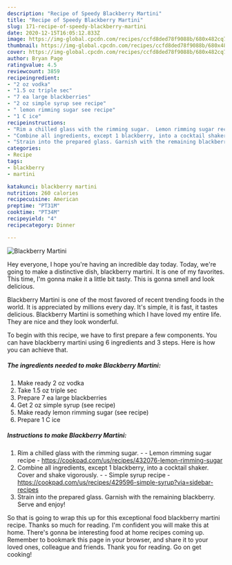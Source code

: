 ```yaml
---
description: "Recipe of Speedy Blackberry Martini"
title: "Recipe of Speedy Blackberry Martini"
slug: 171-recipe-of-speedy-blackberry-martini
date: 2020-12-15T16:05:12.833Z
image: https://img-global.cpcdn.com/recipes/ccfd8ded78f9088b/680x482cq70/blackberry-martini-recipe-main-photo.jpg
thumbnail: https://img-global.cpcdn.com/recipes/ccfd8ded78f9088b/680x482cq70/blackberry-martini-recipe-main-photo.jpg
cover: https://img-global.cpcdn.com/recipes/ccfd8ded78f9088b/680x482cq70/blackberry-martini-recipe-main-photo.jpg
author: Bryan Page
ratingvalue: 4.5
reviewcount: 3859
recipeingredient:
- "2 oz vodka"
- "1.5 oz triple sec"
- "7 ea large blackberries"
- "2 oz simple syrup see recipe"
- " lemon rimming sugar see recipe"
- "1 C ice"
recipeinstructions:
- "Rim a chilled glass with the rimming sugar.  Lemon rimming sugar recipe - https://cookpad.com/us/recipes/432076-lemon-rimming-sugar"
- "Combine all ingredients, except 1 blackberry, into a cocktail shaker. Cover and shake vigorously.  Simple syrup recipe - https://cookpad.com/us/recipes/429596-simple-syrup?via=sidebar-recipes"
- "Strain into the prepared glass. Garnish with the remaining blackberry. Serve and enjoy!"
categories:
- Recipe
tags:
- blackberry
- martini

katakunci: blackberry martini 
nutrition: 260 calories
recipecuisine: American
preptime: "PT31M"
cooktime: "PT34M"
recipeyield: "4"
recipecategory: Dinner

---
```



![Blackberry Martini](https://img-global.cpcdn.com/recipes/ccfd8ded78f9088b/680x482cq70/blackberry-martini-recipe-main-photo.jpg)

Hey everyone, I hope you're having an incredible day today. Today, we're going to make a distinctive dish, blackberry martini. It is one of my favorites. This time, I'm gonna make it a little bit tasty. This is gonna smell and look delicious.

Blackberry Martini is one of the most favored of recent trending foods in the world. It is appreciated by millions every day. It's simple, it is fast, it tastes delicious. Blackberry Martini is something which I have loved my entire life. They are nice and they look wonderful.




To begin with this recipe, we have to first prepare a few components. You can have blackberry martini using 6 ingredients and 3 steps. Here is how you can achieve that.

<!--inarticleads1-->

##### The ingredients needed to make Blackberry Martini:

1. Make ready 2 oz vodka
1. Take 1.5 oz triple sec
1. Prepare 7 ea large blackberries
1. Get 2 oz simple syrup (see recipe)
1. Make ready  lemon rimming sugar (see recipe)
1. Prepare 1 C ice




<!--inarticleads2-->

##### Instructions to make Blackberry Martini:

1. Rim a chilled glass with the rimming sugar. -  - Lemon rimming sugar recipe - https://cookpad.com/us/recipes/432076-lemon-rimming-sugar
1. Combine all ingredients, except 1 blackberry, into a cocktail shaker. Cover and shake vigorously. -  - Simple syrup recipe - https://cookpad.com/us/recipes/429596-simple-syrup?via=sidebar-recipes
1. Strain into the prepared glass. Garnish with the remaining blackberry. Serve and enjoy!




So that is going to wrap this up for this exceptional food blackberry martini recipe. Thanks so much for reading. I'm confident you will make this at home. There's gonna be interesting food at home recipes coming up. Remember to bookmark this page in your browser, and share it to your loved ones, colleague and friends. Thank you for reading. Go on get cooking!
